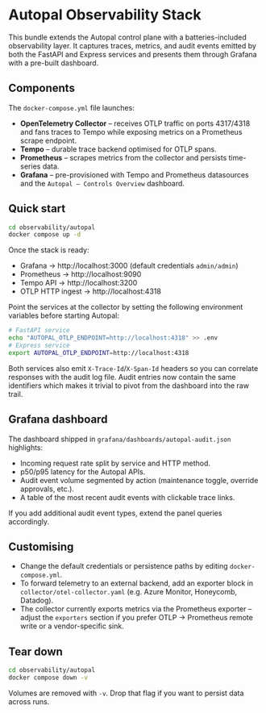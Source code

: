 # Autopal Observability Stack

This bundle extends the Autopal control plane with a batteries-included
observability layer. It captures traces, metrics, and audit events emitted by
both the FastAPI and Express services and presents them through Grafana with a
pre-built dashboard.

## Components

The `docker-compose.yml` file launches:

- **OpenTelemetry Collector** – receives OTLP traffic on ports 4317/4318 and
  fans traces to Tempo while exposing metrics on a Prometheus scrape endpoint.
- **Tempo** – durable trace backend optimised for OTLP spans.
- **Prometheus** – scrapes metrics from the collector and persists time-series
  data.
- **Grafana** – pre-provisioned with Tempo and Prometheus datasources and the
  `Autopal – Controls Overview` dashboard.

## Quick start

```bash
cd observability/autopal
docker compose up -d
```

Once the stack is ready:

- Grafana → http://localhost:3000 (default credentials `admin/admin`)
- Prometheus → http://localhost:9090
- Tempo API → http://localhost:3200
- OTLP HTTP ingest → http://localhost:4318

Point the services at the collector by setting the following environment
variables before starting Autopal:

```bash
# FastAPI service
echo "AUTOPAL_OTLP_ENDPOINT=http://localhost:4318" >> .env
# Express service
export AUTOPAL_OTLP_ENDPOINT=http://localhost:4318
```

Both services also emit `X-Trace-Id`/`X-Span-Id` headers so you can correlate
responses with the audit log file. Audit entries now contain the same identifiers
which makes it trivial to pivot from the dashboard into the raw trail.

## Grafana dashboard

The dashboard shipped in `grafana/dashboards/autopal-audit.json` highlights:

- Incoming request rate split by service and HTTP method.
- p50/p95 latency for the Autopal APIs.
- Audit event volume segmented by action (maintenance toggle, override
  approvals, etc.).
- A table of the most recent audit events with clickable trace links.

If you add additional audit event types, extend the panel queries accordingly.

## Customising

- Change the default credentials or persistence paths by editing
  `docker-compose.yml`.
- To forward telemetry to an external backend, add an exporter block in
  `collector/otel-collector.yaml` (e.g. Azure Monitor, Honeycomb, Datadog).
- The collector currently exports metrics via the Prometheus exporter – adjust
  the `exporters` section if you prefer OTLP -> Prometheus remote write or a
  vendor-specific sink.

## Tear down

```bash
cd observability/autopal
docker compose down -v
```

Volumes are removed with `-v`. Drop that flag if you want to persist data across
runs.
